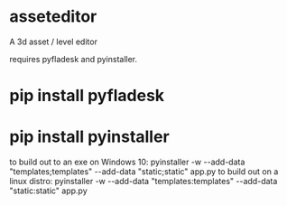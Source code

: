 # asseteditor
A 3d asset / level editor


requires pyfladesk and pyinstaller.

# pip install pyfladesk

# pip install pyinstaller

to build out to an exe on Windows 10: pyinstaller -w  --add-data "templates;templates" --add-data "static;static" app.py
to build out on a linux distro: pyinstaller -w --add-data "templates:templates" --add-data "static:static" app.py
